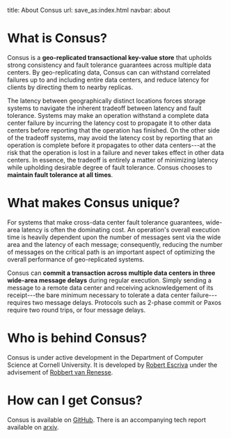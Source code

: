 title:  About Consus
url:
save_as:index.html
navbar: about

What is Consus?
===============

Consus is a **geo-replicated transactional key-value store** that upholds strong
consistency and fault tolerance guarantees across multiple data centers.  By
geo-replicating data, Consus can can withstand correlated failures up to and
including entire data centers, and reduce latency for clients by directing them
to nearby replicas.

The latency between geographically distinct locations forces storage systems to
navigate the inherent tradeoff between latency and fault tolerance.  Systems may
make an operation withstand a complete data center failure by incurring the
latency cost to propagate it to other data centers before reporting that the
operation has finished.  On the other side of the tradeoff systems, may avoid
the latency cost by reporting that an operation is complete before it propagates
to other data centers---at the risk that the operation is lost in a failure and
never takes effect in other data centers.  In essence, the tradeoff is entirely
a matter of minimizing latency while upholding desirable degree of fault
tolerance.  Consus chooses to **maintain fault tolerance at all times**.

What makes Consus unique?
=========================

For systems that make cross-data center fault tolerance guarantees, wide-area
latency is often the dominating cost.  An operation's overall execution time is
heavily dependent upon the number of messages sent via the wide area and the
latency of each message;  consequently, reducing the number of messages on the
critical path is an important aspect of optimizing the overall performance of
geo-replicated systems.

Consus can **commit a transaction across multiple data centers in three
wide-area message delays** during regular execution.  Simply sending a message
to a remote data center and receiving acknowledgement of its receipt---the bare
minimum necessary to tolerate a data center failure---requires two message
delays.  Protocols such as 2-phase commit or Paxos require two round trips, or
four message delays.

Who is behind Consus?
=====================

Consus is under active development in the Department of Computer Science at
Cornell University.  It is developed by [Robert Escriva](http://rescrv.net)
under the advisement of [Robbert van Renesse](https://www.cs.cornell.edu/home/rvr/).

How can I get Consus?
=====================

Consus is available on [GitHub](http://github.com/rescrv/Consus).  There is an
accompanying tech report available on [arxiv](http://arxiv.org/abs/1612.03457).
